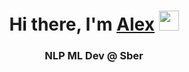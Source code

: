 <h1 align="center">Hi there, I'm <a href="https://t.me/AlexKly" target="_blank">Alex</a> 
<img src="https://github.com/blackcater/blackcater/raw/main/images/Hi.gif" height="32"/></h1>
<h3 align="center">NLP ML Dev @ Sber</h3>
